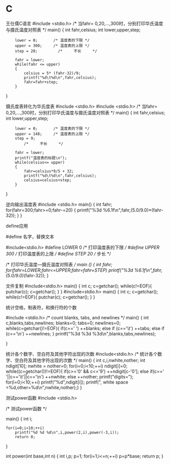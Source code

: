 # C
王仕儒C语言
#include <stdio.h>
/* 当fahr= 0,20,...,300时，分别打印华氏温度与摄氏温度对照表 */
main()
{
    int fahr,celsius;
    int lower,upper,step;

        lower = 0;       /* 温度表的下限 */
        upper = 300;     /* 温度表的上限 */
        step = 20;         /*     不长     */

        fahr = lower;
        while(fahr <= upper)
        {
            celsius = 5* (fahr-32)/9;
            printf("%d\t%d\n",fahr,celsius);
            fahr=fahr+step;
        }

}

摄氏度表转化为华氏度表
#include <stdio.h>
#include <stdio.h>
/* 当fahr= 0,20,...,300时，分别打印华氏温度与摄氏温度对照表 */
main()
{
    int fahr,celsius;
    int lower,upper,step;

        lower = 0;       /* 温度表的下限 */
        upper = 148;     /* 温度表的上限 */
        step = 9;
            /*     不长     */

        fahr = lower;
        printf("温度表的标题\n");
        while(celsius<= upper)
        {
            fahr=celsius*9/5 + 32;
            printf("%d\t%d\n",fahr,celsius);
            celsius=celsius+step;
        }

}




逆向输出温度表
#include <stdio.h>
main()
{
    int fahr;
    for(fahr=300;fahr>=0;fahr-=20)
        {
            printf("%3d %6.1f\n",fahr,(5.0/9.0)*(fahr-32));
        }
}






define应用

#define 名字，替换文本

#include<stdio.h>
#define LOWER 0  /* 打印温度表的下限 */
#define UPPER 300   /* 打印温度表的上限 */
#define STEP 20   /* 步长 */

/* 打印华氏温度—摄氏温度对照表 */
main ()
{
    int fahr;
    for(fahr=LOWER;fahr<=UPPER;fahr=fahr+STEP)
        printf("%3d %6.1f\n",fahr,(5.0/9.0)*(fahr-32));
}







文件复制
#include<stdio.h>
main()
{
    int c;
    c=getchar();
    while(c!=EOF){
        putchar(c);
        c=getchar();
    }
}
#include<stdio.h>
main()
{
    int c;
    c=getchar();
    while(c!=EOF){
        putchar(c);
        c=getchar();
    }
}






统计空格，制表符，和换行符的个数


#include <stdio.h>
/* count blanks, tabs, and newlines */
main()
{
 int c,blanks,tabs,newlines;
     blanks=0;
     tabs=0;
     newlines=0;
 while(c=getchar()!=EOF){
    if(c==' ')
    ++blanks;
    else if (c=='\t')
    ++tabs;
    else if (c=='\n')
    ++newlines;
 }
    printf("%3d %3d %3d\n",blanks,tabs,newlines);

}











统计各个数字、空白符及其他字符出现的次数
#include<stdio.h>
/* 统计各个数字、空白符及其他字符出现的次数 */
main()
{
    int c,i,nwhite,nother;
    int ndigit[10];
    nwhite = nother=0;
    for(i=0;i<10;++i)
        ndigit[i]=0;
        while((c=getchar())!=EOF){
            if(c>='0' && c<='9')
            ++ndigit[c-'0'];
        else if(c==' '||c=='\t'||c=='\n')
            ++nwhite;
        else
            ++nother;
        printf("digits=");
        for(i=0;i<10;++i)
            printf("%d",ndigit[i]);
        printf(", white space =%d,other=%d\n",nwhite,nother);}
}



测试power函数
#include <stdio.h>

/* 测试power函数 */

main()
{
    int i;

    for(i=0;i<10;++i)
        printf("%d %d %d\n",i,power(2,i),power(-3,i));
        return 0;

}

int power(int base,int n)
{
    int i,p;
    p=1;
    for(i=1;i<=n;++i)
        p=p*base;
    return p;
}
